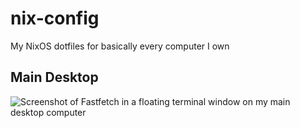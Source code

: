 # nix-config
My NixOS dotfiles for basically every computer I own

## Main Desktop
![Screenshot of Fastfetch in a floating terminal window on my main desktop computer](./img/desktop-fastfetch.png)


